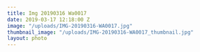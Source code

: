 ```yaml
---
title: Img 20190316 Wa0017
date: 2019-03-17 12:18:00 Z
image: "/uploads/IMG-20190316-WA0017.jpg"
thumbnail_image: "/uploads/IMG-20190316-WA0017_thumbnail.jpg"
layout: photo
---
```


